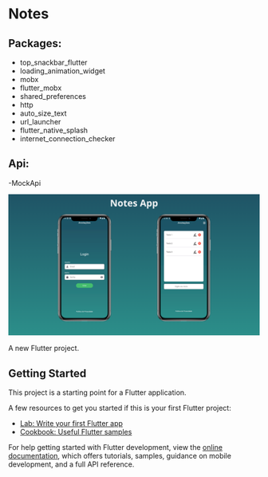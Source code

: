 # Notes

## Packages:

- top_snackbar_flutter
- loading_animation_widget
- mobx
- flutter_mobx
- shared_preferences
- http
- auto_size_text
- url_launcher
- flutter_native_splash
- internet_connection_checker

## Api:

-MockApi

<p float="left">
  <img src="https://github.com/rhbpinheiro/notes/blob/main/assets/images/Notes_App.png"  />

</p>

A new Flutter project.



## Getting Started

This project is a starting point for a Flutter application.

A few resources to get you started if this is your first Flutter project:

- [Lab: Write your first Flutter app](https://docs.flutter.dev/get-started/codelab)
- [Cookbook: Useful Flutter samples](https://docs.flutter.dev/cookbook)

For help getting started with Flutter development, view the
[online documentation](https://docs.flutter.dev/), which offers tutorials,
samples, guidance on mobile development, and a full API reference.
